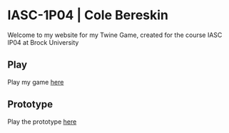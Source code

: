 # IASC-1P04 | Cole Bereskin

Welcome to my website for my Twine Game, created for the course IASC IP04 at Brock University

## Play

Play my game [here](final_build/ParestateFinal)

## Prototype

Play the prototype [here](prototype/ParestatePrototype)
